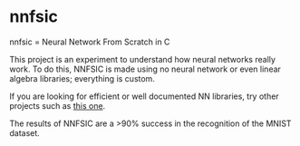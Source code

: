 # nnfsic

nnfsic = Neural Network From Scratch in C

This project is an experiment to understand how neural networks really work. To do this, NNFSIC is made using no neural network or even linear algebra libraries; everything is custom.

If you are looking for efficient or well documented NN libraries, try other projects such as [this one](https://github.com/codeplea/genann).

The results of NNFSIC are a >90% success in the recognition of the MNIST dataset.

